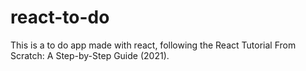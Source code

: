 # react-to-do
This is a to do app made with react, following the React Tutorial From Scratch: A Step-by-Step Guide (2021).
